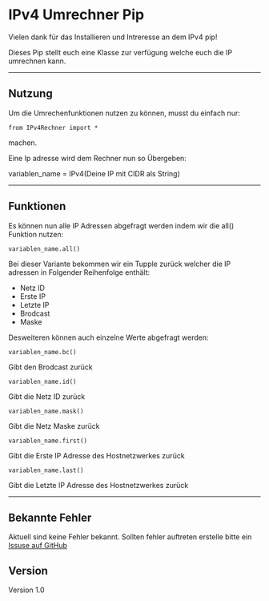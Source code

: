 # IPv4 Umrechner Pip

Vielen dank für das Installieren und Intreresse an dem IPv4 pip!

Dieses Pip stellt euch eine Klasse zur verfügung welche euch die IP umrechnen kann.

---

## Nutzung

Um die Umrechenfunktionen nutzen zu können, musst du einfach nur:

    from IPv4Rechner import * 
    
machen.

Eine Ip adresse wird dem Rechner nun so Übergeben:

variablen_name = IPv4(Deine IP mit CIDR als String)

---

## Funktionen

Es können nun alle IP Adressen abgefragt werden indem wir die all() Funktion nutzen:

    variablen_name.all()

Bei dieser Variante bekommen wir ein Tupple zurück welcher die IP adressen in Folgender Reihenfolge enthält:

* Netz ID
* Erste IP
* Letzte IP
* Brodcast
* Maske



Desweiteren können auch einzelne Werte abgefragt werden:

    variablen_name.bc()

Gibt den Brodcast zurück

    variablen_name.id()

Gibt die Netz ID zurück

    variablen_name.mask()

Gibt die Netz Maske zurück

    variablen_name.first()

Gibt die Erste IP Adresse des Hostnetzwerkes zurück

    variablen_name.last()

Gibt die Letzte IP Adresse des Hostnetzwerkes zurück

---

## Bekannte Fehler

Aktuell sind keine Fehler bekannt. Sollten fehler auftreten erstelle bitte ein [Issuse auf GitHub](https://github.com/comiker91/ipv4rechner/issues "Issuse melden")

## Version

Version 1.0
